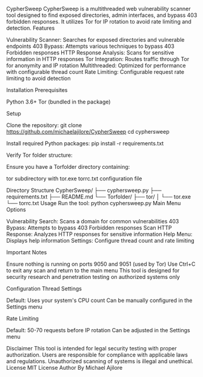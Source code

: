 CypherSweep
CypherSweep is a multithreaded web vulnerability scanner tool designed to find exposed directories, admin interfaces, and bypass 403 forbidden responses. It utilizes Tor for IP rotation to avoid rate limiting and detection.
Features

Vulnerability Scanner: Searches for exposed directories and vulnerable endpoints
403 Bypass: Attempts various techniques to bypass 403 Forbidden responses
HTTP Response Analysis: Scans for sensitive information in HTTP responses
Tor Integration: Routes traffic through Tor for anonymity and IP rotation
Multithreaded: Optimized for performance with configurable thread count
Rate Limiting: Configurable request rate limiting to avoid detection

Installation
Prerequisites

Python 3.6+
Tor (bundled in the package)

Setup

Clone the repository:
git clone https://github.com/michaelajilore/CypherSweep
cd cyphersweep

Install required Python packages:
pip install -r requirements.txt

Verify Tor folder structure:

Ensure you have a Torfolder directory containing:

tor subdirectory with tor.exe
torrc.txt configuration file





Directory Structure
CypherSweep/
├── cyphersweep.py
├── requirements.txt
├── README.md
└── Torfolder/
    ├── tor/
    │   └── tor.exe
    └── torrc.txt
Usage
Run the tool:
python cyphersweep.py
Main Menu Options

Vulnerability Search: Scans a domain for common vulnerabilities
403 Bypass: Attempts to bypass 403 Forbidden responses
Scan HTTP Response: Analyzes HTTP responses for sensitive information
Help Menu: Displays help information
Settings: Configure thread count and rate limiting

Important Notes

Ensure nothing is running on ports 9050 and 9051 (used by Tor)
Use Ctrl+C to exit any scan and return to the main menu
This tool is designed for security research and penetration testing on authorized systems only

Configuration
Thread Settings

Default: Uses your system's CPU count
Can be manually configured in the Settings menu

Rate Limiting

Default: 50-70 requests before IP rotation
Can be adjusted in the Settings menu

Disclaimer
This tool is intended for legal security testing with proper authorization. Users are responsible for compliance with applicable laws and regulations. Unauthorized scanning of systems is illegal and unethical.
License
MIT License
Author
By Michael Ajilore
